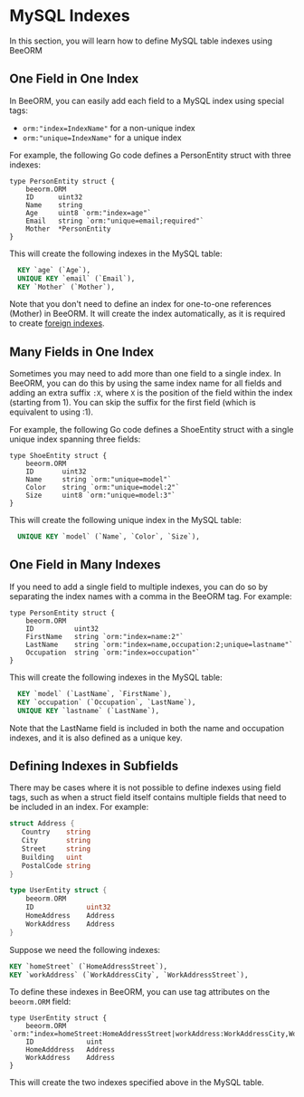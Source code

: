 # MySQL Indexes

In this section, you will learn how to define MySQL table indexes using BeeORM

## One Field in One Index

In BeeORM, you can easily add each field to a MySQL index using special tags:
 * `orm:"index=IndexName"` for a non-unique index
 * `orm:"unique=IndexName"` for a unique index

For example, the following Go code defines a PersonEntity struct with three indexes:

```go{5-6}
type PersonEntity struct {
    beeorm.ORM
    ID      uint32
    Name    string
    Age     uint8 `orm:"index=age"` 
    Email   string `orm:"unique=email;required"` 
    Mother  *PersonEntity
}
```

This will create the following indexes in the MySQL table:

```sql
  KEY `age` (`Age`),
  UNIQUE KEY `email` (`Email`),
  KEY `Mother` (`Mother`),
```

Note that you don't need to define an index for one-to-one references (Mother) in BeeORM. It will create the index automatically, as it is required to create [foreign indexes](https://dev.mysql.com/doc/refman/8.0/en/create-table-foreign-keys.html).

## Many Fields in One Index

Sometimes you may need to add more than one field to a single index. In BeeORM, you can do this by using the same index name for all fields and adding an extra suffix `:X`, where `X` is the position of the field within the index (starting from 1). You can skip the suffix for the first field (which is equivalent to using :1).

For example, the following Go code defines a ShoeEntity struct with a single unique index spanning three fields:

```go{4-6}
type ShoeEntity struct {
    beeorm.ORM
    ID       uint32
    Name     string `orm:"unique=model"`
    Color    string `orm:"unique=model:2"`
    Size     uint8 `orm:"unique=model:3"`
}
```

This will create the following unique index in the MySQL table:

```sql
  UNIQUE KEY `model` (`Name`, `Color`, `Size`),
```

## One Field in Many Indexes

If you need to add a single field to multiple indexes, you can do so by separating the index names with a comma in the BeeORM tag. For example:

```go{5-6}
type PersonEntity struct {
    beeorm.ORM
    ID          uint32
    FirstName   string `orm:"index=name:2"`
    LastName    string `orm:"index=name,occupation:2;unique=lastname"`
    Occupation  string `orm:"index=occupation"`
}
```

This will create the following indexes in the MySQL table:

```sql
  KEY `model` (`LastName`, `FirstName`),
  KEY `occupation` (`Occupation`, `LastName`),
  UNIQUE KEY `lastname` (`LastName`),
```

Note that the LastName field is included in both the name and occupation indexes, and it is also defined as a unique key.

## Defining Indexes in Subfields

There may be cases where it is not possible to define indexes using field tags, such as when a struct field itself contains multiple fields that need to be included in an index. For example:

```go
struct Address {
   Country    string
   City       string
   Street     string
   Building   uint
   PostalCode string
}

type UserEntity struct {
    beeorm.ORM
    ID             uint32
    HomeAddress    Address
    WorkAddress    Address
}
```

Suppose we need the following indexes:

```sql
KEY `homeStreet` (`HomeAddressStreet`),
KEY `workAddress` (`WorkAddressCity`, `WorkAddressStreet`),
```

To define these indexes in BeeORM, you can use tag attributes on the `beeorm.ORM` field:

```go{2}
type UserEntity struct {
    beeorm.ORM     `orm:"index=homeStreet:HomeAddressStreet|workAddress:WorkAddressCity,WorkAddressStreet"`
    ID             uint
    HomeAdddress   Address
    WorkAddress    Address
}
```

This will create the two indexes specified above in the MySQL table.